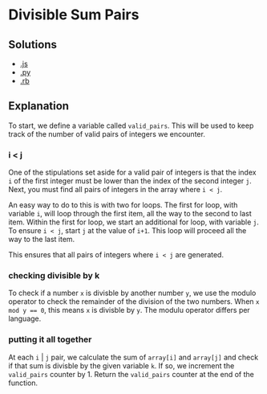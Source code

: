 # Divisible Sum Pairs

## Solutions
* [.js](divisible_sum_pairs.js)
* [.py](divisible_sum_pairs.py)
* [.rb](divisible_sum_pairs.rb)

## Explanation

To start, we define a variable called `valid_pairs`. This will be used to keep track of the number of valid pairs of integers we encounter.

### i < j
One of the stipulations set aside for a valid pair of integers is that the index `i` of the first integer must be lower than the index of the second integer `j`. Next, you must find all pairs of integers in the array where `i < j`.

An easy way to do to this is with two for loops. The first for loop, with variable `i`, will loop through the first item, all the way to the second to last item. Within the first for loop, we start an additional for loop, with variable `j`. To ensure `i < j`, start `j` at the value of `i+1`. This loop will proceed all the way to the last item. 

This ensures that all pairs of integers where `i < j` are generated.

### checking divisible by k
To check if a number `x` is divisble by another number `y`, we use the modulo operator to check the remainder of the division of the two numbers. When `x mod y == 0`, this means `x` is divisble by `y`. The modulu operator differs per language.

### putting it all together
At each `i` | `j` pair, we calculate the sum of `array[i]` and `array[j]` and check if that sum is divisble by the given variable `k`. If so, we increment the `valid_pairs` counter by 1. Return the `valid_pairs` counter at the end of the function.